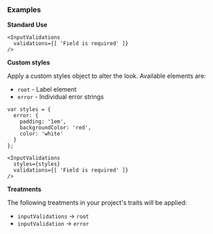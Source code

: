 ### Examples

**Standard Use**

```
<InputValidations
  validations={[ 'Field is required' ]}
/>
```

**Custom styles**

Apply a custom styles object to alter the look. Available elements are:

- `root` - Label element
- `error` - Individual error strings

```
var styles = {
  error: {
    padding: '1em',
    backgroundColor: 'red',
    color: 'white'
  }
};

<InputValidations
  styles={styles}
  validations={[ 'Field is required' ]}
/>
```

**Treatments**

The following treatments in your project's traits will be applied:

- `inputValidations` -> `root`
- `inputValidation` -> `error`
